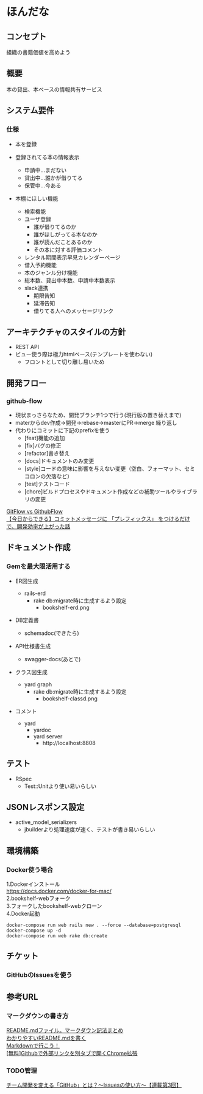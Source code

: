 ほんだな
=============

## コンセプト
組織の書籍価値を高めよう

## 概要
本の貸出、本ベースの情報共有サービス

## システム要件
### 仕様
- 本を登録
- 登録されてる本の情報表示
   - 申請中…まだない
   - 貸出中…誰かが借りてる
   - 保管中…今ある

- 本棚にほしい機能
   - 検索機能
   - ユーザ登録
       - 誰が借りてるのか
       - 誰がほしがってる本なのか
       - 誰が読んだことあるのか
       - その本に対する評価コメント
   - レンタル期間表示早見カレンダーページ
   - 借入予約機能
   - 本のジャンル分け機能
   - 総本数、貸出中本数、申請中本数表示
   - slack連携
       - 期限告知
       - 延滞告知
       - 借りてる人へのメッセージリンク

## アーキテクチャのスタイルの方針
- REST API
- ビュー使う際は極力htmlベース(テンプレートを使わない)
   - フロントとして切り離し易いため

## 開発フロー
### github-flow  
- 現状まっさらなため、開発ブランチ1つで行う(現行版の置き替えまで)
- materからdev作成->開発->rebase->masterにPR->merge 繰り返し
- 代わりにコミットに下記のprefixを使う
   - [feat]機能の追加
   - [fix]バグの修正
   - [refactor]書き替え
   - [docs]ドキュメントのみ変更
   - [style]コードの意味に影響を与えない変更（空白、フォーマット、セミコロンの欠落など）
   - [test]テストコード
   - [chore]ビルドプロセスやドキュメント作成などの補助ツールやライブラリの変更

[GitFlow vs GithubFlow](https://qiita.com/tlta-bkhn/items/fc485a66dbe48ec3b919)  
[【今日からできる】コミットメッセージに 「プレフィックス」 をつけるだけで、開発効率が上がった話](https://qiita.com/numanomanu/items/45dd285b286a1f7280ed)  

## ドキュメント作成
### Gemを最大限活用する
- ER図生成
   - rails-erd
      - rake db:migrate時に生成するよう設定
         - bookshelf-erd.png

- DB定義書
   - schemadoc(できたら)

- API仕様書生成
   - swagger-docs(あとで)

- クラス図生成
   - yard graph
      - rake db:migrate時に生成するよう設定
         - bookshelf-classd.png

- コメント
   - yard
      - yardoc
      - yard server
         - http://localhost:8808

## テスト
- RSpec
   - Test::Unitより使い易いらしい

## JSONレスポンス設定
- active_model_serializers
   - jbuilderより処理速度が速く、テストが書き易いらしい

## 環境構築
### Docker使う場合
1.Dockerインストール  
https://docs.docker.com/docker-for-mac/  
2.bookshelf-webフォーク  
3.フォークしたbookshelf-webクローン  
4.Docker起動  
```
docker-compose run web rails new . --force --database=postgresql  
docker-compose up -d  
docker-compose run web rake db:create  
```

## チケット  
### GitHubのIssuesを使う

## 参考URL
### マークダウンの書き方
[README.mdファイル。マークダウン記法まとめ](http://codechord.com/2012/01/readme-markdown/)  
[わかりやすいREADME.mdを書く](https://deeeet.com/writing/2014/07/31/readme/)  
[Markdownで行こう！](https://gist.github.com/wate/7072365)  
[[無料]Githubで外部リンクを別タブで開くChrome拡張](https://qiita.com/KumanoT/items/c91390898573978fc979)  
### TODO管理
[チーム開発を変える「GitHub」とは？〜Issuesの使い方〜【連載第3回】](https://seleck.cc/647)  
